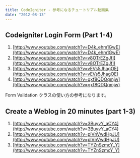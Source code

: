 ```yaml
---
title: CodeIgniter - 参考になるチュートリアル動画集
date: "2012-08-13"
---
```


Codeigniter Login Form (Part 1-4)
----

1. [http://www.youtube.com/watch?v=D4k_ehm1GwE](http://www.youtube.com/watch?v=D4k_ehm1GwE)
2. [http://www.youtube.com/watch?v=v8OTrEZgJfI](http://www.youtube.com/watch?v=v8OTrEZgJfI)
3. [http://www.youtube.com/watch?v=vEVs5JhagOE](http://www.youtube.com/watch?v=vEVs5JhagOE)
4. [http://www.youtube.com/watch?v=gxf8QDQqmjw](http://www.youtube.com/watch?v=gxf8QDQqmjw)

Form Validation クラスの使い方の参考になります。


Create a Weblog in 20 minutes (part 1-3)
----

1. [http://www.youtube.com/watch?v=3BuyvY_aCY4](http://www.youtube.com/watch?v=3BuyvY_aCY4)
2. [http://www.youtube.com/watch?v=plVnVwdHpJU](http://www.youtube.com/watch?v=plVnVwdHpJU)
3. [http://www.youtube.com/watch?v=TYZnSzmcY_Y](http://www.youtube.com/watch?v=TYZnSzmcY_Y)


